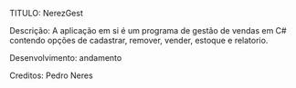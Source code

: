 TITULO: NerezGest

Descrição: A aplicação em si é um programa de gestão de vendas em C# contendo opções de cadastrar, remover, vender, estoque e relatorio.


Desenvolvimento: andamento


Creditos: Pedro Neres
